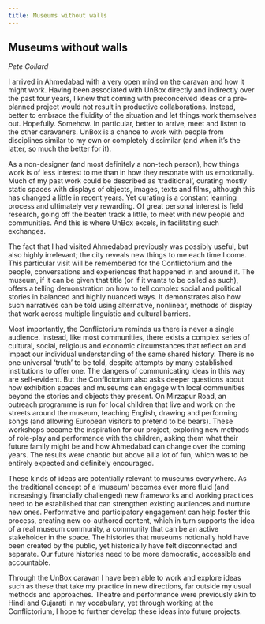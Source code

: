 ```yaml
---
title: Museums without walls
---
```


## Museums without walls
_Pete Collard_

I arrived in Ahmedabad with a very open mind on the caravan and how it might work. Having been associated with UnBox directly and indirectly over the past four years, I knew that coming with preconceived ideas or a pre-planned project would not result in productive collaborations. Instead, better to embrace the fluidity of the situation and let things work themselves out. Hopefully. Somehow. In particular, better to arrive, meet and listen to the other caravaners. UnBox is
a chance to work with people from disciplines similar to my own or completely dissimilar (and when it’s the latter, so much the better for it).

As a non-designer (and most definitely a non-tech person), how things work is of less interest to me than in how they resonate with us emotionally. Much of my past work could be described as ‘traditional’, curating mostly static spaces with displays of objects, images, texts and films, although this has changed a little in recent years. Yet curating is a constant learning process and ultimately very rewarding. Of great personal interest is field research, going off the beaten
track a little, to meet with new people and communities. And this is where UnBox excels, in facilitating such exchanges.

The fact that I had visited Ahmedabad previously was possibly useful, but also highly irrelevant; the city reveals new things to me each time I come. This particular visit will be remembered for the Conflictorium and the people, conversations and experiences that happened in and around it. The museum, if it can be given that title (or if it wants to be called as such), offers a telling
demonstration on how to tell complex social and political stories in balanced and highly nuanced ways. It demonstrates also how such narratives can be told using alternative, nonlinear, methods of display that work across multiple linguistic and cultural barriers.

Most importantly, the Conflictorium reminds us there is never a single audience. Instead, like most communities, there exists a complex series of cultural, social, religious and economic circumstances that reflect on and impact our individual understanding of the same shared history. There is no one universal ‘truth’ to  be told, despite attempts by many established institutions to offer one. The dangers of communicating ideas in this way are self-evident.
But the Conflictorium also asks deeper questions about how exhibition spaces and museums can engage with local communities beyond the stories and objects they present. On Mirzapur Road, an outreach programme is run for local children that live and work on the streets around the museum, teaching English, drawing and performing songs (and allowing European visitors to pretend to be bears). These workshops became the inspiration for our project, exploring new methods of role-play and performance with the children, asking them what their future family might be and how Ahmedabad can change over the coming years. The results were chaotic but above all a lot of fun, which was to be entirely expected and definitely encouraged.

These kinds of ideas are potentially relevant to museums everywhere. As the traditional concept of a ‘museum’ becomes ever more fluid (and increasingly financially challenged) new frameworks and working practices need to be established that can strengthen existing audiences and nurture new ones. Performative and participatory engagement can help foster this process, creating new co-authored content, which in turn supports the idea of a real museum community, a community that can be an active stakeholder in the space. The histories that museums notionally hold have been created by the public, yet historically have felt disconnected and separate. Our future histories need to be more democratic, accessible and accountable.

Through the UnBox caravan I have been able to work and explore ideas such as these that take my practice in new directions, far outside my usual methods and approaches. Theatre and performance were previously akin to Hindi and Gujarati in my vocabulary, yet through working at the Conflictorium, I hope to further develop these ideas into future projects.